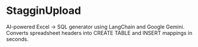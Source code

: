 # StagginUpload
AI-powered Excel → SQL generator using LangChain and Google Gemini. Converts spreadsheet headers into CREATE TABLE and INSERT mappings in seconds.
